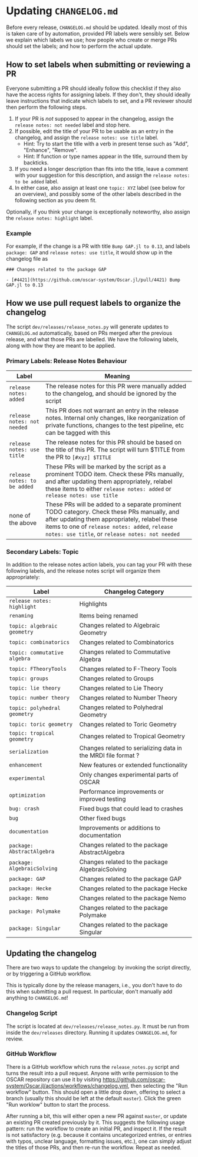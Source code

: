 # Updating `CHANGELOG.md`

Before every release, `CHANGELOG.md` should be updated. Ideally most of this is taken care of
by automation, provided PR labels were sensibly set. Below we explain which
labels we use; how people who create or merge PRs should set the labels; and how to
perform the actual update.

## How to set labels when submitting or reviewing a PR

Everyone submitting a PR should ideally follow this checklist if they also have the access
rights for assigning labels. If they don't, they should ideally leave instructions that
indicate which labels to set, and a PR reviewer should then perform the following steps.

1. If your PR is *not* supposed to appear in the changelog, assign the `release notes: not needed` label and stop here.
2. If possible, edit the title of your PR to be usable as an entry in the changelog, and assign the `release notes: use title` label.
   - Hint: Try to start the title with a verb in present tense such as "Add", "Enhance", "Remove".
   - Hint: If function or type names appear in the title, surround them by backticks.
3. If you need a longer description than fits into the title, leave a comment with your suggestion
   for this description, and assign the `release notes: to be added` label.
4. In either case, also assign at least one `topic: XYZ` label (see below for an overview),
   and possibly some of the other labels described in the following section as you deem fit.

Optionally, if you think your change is exceptionally noteworthy, also assign the
`release notes: highlight` label.

### Example

For example, if the change is a PR with title `Bump GAP.jl to 0.13`, and labels `package: GAP` and
`release notes: use title`, it would show up in the changelog file as

    ### Changes related to the package GAP

    - [#4421](https://github.com/oscar-system/Oscar.jl/pull/4421) Bump GAP.jl to 0.13


## How we use pull request labels to organize the changelog

The script `dev/releases/release_notes.py` will generate updates to `CHANGELOG.md`
automatically, based on PRs merged after the previous release, and what those PRs are
labelled. We have the following labels, along with how they are meant to be applied.

### Primary Labels: Release Notes Behaviour

| Label | Meaning |
|-------|---------|
| `release notes: added`        | The release notes for this PR were manually added to the changelog, and should be ignored by the script |
| `release notes: not needed`   | This PR does not warrant an entry in the release notes. Internal only changes, like reorganization of private functions, changes to the test pipeline, etc can be tagged with this |
| `release notes: use title`    | The release notes for this PR should be based on the title of this PR. The script will turn $TITLE from the PR to `[#xyz] $TITLE` |
| `release notes: to be added`  | These PRs will be marked by the script as a prominent TODO item. Check these PRs manually, and after updating them appropriately, relabel these items to either `release notes: added` or `release notes: use title` |
| none of the above             | These PRs will be added to a separate prominent TODO category. Check these PRs manually, and after updating them appropriately, relabel these items to one of `release notes: added`, `release notes: use title`, or `release notes: not needed` |

### Secondary Labels: Topic

In addition to the release notes action labels, you can tag your PR with these following
labels, and the release notes script will organize them appropriately:

| Label                         | Changelog Category |
|-------------------------------|--------------------|
| `release notes: highlight`    | Highlights |
| `renaming`                    | Items being renamed |
| `topic: algebraic geometry`   | Changes related to Algebraic Geometry |
| `topic: combinatorics`        | Changes related to Combinatorics |
| `topic: commutative algebra`  | Changes related to Commutative Algebra |
| `topic: FTheoryTools`         | Changes related to F-Theory Tools |
| `topic: groups`               | Changes related to Groups |
| `topic: lie theory`           | Changes related to Lie Theory |
| `topic: number theory`        | Changes related to Number Theory |
| `topic: polyhedral geometry`  | Changes related to Polyhedral Geometry |
| `topic: toric geometry `      | Changes related to Toric Geometry |
| `topic: tropical geometry`    | Changes related to Tropical Geometry |
| `serialization`               | Changes related to serializing data in the MRDI file format ? |
| `enhancement`                 | New features or extended functionality |
| `experimental`                | Only changes experimental parts of OSCAR |
| `optimization`                | Performance improvements or improved testing |
| `bug: crash`                  | Fixed bugs that could lead to crashes |
| `bug`                         | Other fixed bugs |
| `documentation`               | Improvements or additions to documentation |
| `package: AbstractAlgebra`    | Changes related to the package AbstractAlgebra |
| `package: AlgebraicSolving`   | Changes related to the package AlgebraicSolving |
| `package: GAP`                | Changes related to the package GAP |
| `package: Hecke`              | Changes related to the package Hecke |
| `package: Nemo`               | Changes related to the package Nemo |
| `package: Polymake`           | Changes related to the package Polymake |
| `package: Singular`           | Changes related to the package Singular |


## Updating the changelog

There are two ways to update the changelog: by invoking the script directly, or by triggering
a GitHub workflow.

This is typically done by the release managers, i.e., you don't have to do this when
submitting a pull request. In particular, don't manually add anything to `CHANGELOG.md`!

### Changelog Script

The script is located at `dev/releases/release_notes.py`. It must be run from
inside the `dev/releases` directory. Running it updates `CHANGELOG.md`, for review.

### GitHub Workflow

There is a GitHub workflow which runs the `release_notes.py` script and turns the result
into a pull request. Anyone with write permission to the OSCAR repository can use it by
visiting <https://github.com/oscar-system/Oscar.jl/actions/workflows/changelog.yml>, then
selecting the "Run workflow" button. This should open a little drop down, offering to
select a branch (usually this should be left at the default `master`). Click the green
"Run worklow" button to start the process.

After running a bit, this will either open a new PR against `master`, or update an
existing PR created previously by it. This suggests the following usage pattern: run the
workflow to create an initial PR, and inspect it. If the result is not satisfactory (e.g.
because it contains uncategorized entries, or entries with typos, unclear language,
formatting issues, etc.), one can simply adjust the titles of those PRs, and then re-run
the workflow. Repeat as needed.
